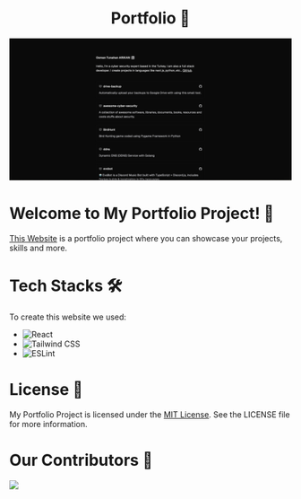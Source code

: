 <h1 align="center">
 Portfolio 💫
</h1>

![Demo](demo/demo.png)

# Welcome to My Portfolio Project! 🙌
[This Website](https://osmantunahan.com.tr) is a portfolio project where you can showcase your projects, skills and more.

# Tech Stacks 🛠️

To create this website we used:

* ![React](https://img.shields.io/badge/Next-black?style=for-the-badge&logo=next.js&logoColor=white)
* ![Tailwind CSS](https://img.shields.io/badge/Tailwind_CSS-38B2AC?style=for-the-badge&logo=tailwind-css&logoColor=white)
* ![ESLint](https://img.shields.io/badge/ESLint-4B3263?style=for-the-badge&logo=eslint&logoColor=white)

# License 📝

My Portfolio Project is licensed under the [MIT License](/LICENSE). See the LICENSE file for more information.

# Our Contributors 🤝

<a href="https://github.com/OsmanTunahan/portfolio/graphs/contributors">
  <img src="https://contrib.rocks/image?repo=OsmanTunahan/portfolio" />
</a>